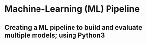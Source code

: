 # Machine-Learning (ML) Pipeline
## Creating a ML pipeline to build and evaluate multiple models; using Python3
